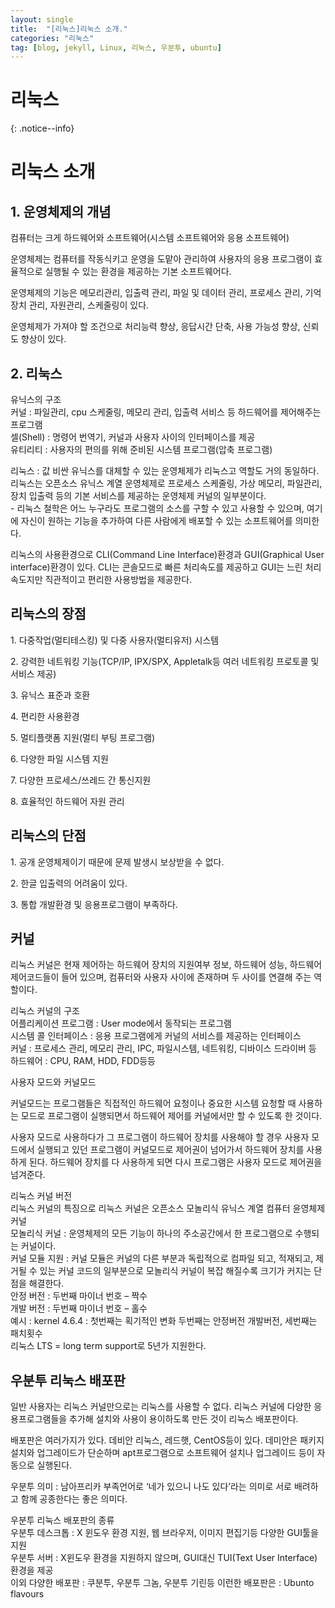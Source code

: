 ```yaml
---
layout: single
title:  "[리눅스]리눅스 소개."
categories: "리눅스"
tag: [blog, jekyll, Linux, 리눅스, 우분투, ubuntu]
---
```

# 리눅스
{: .notice--info}

# 리눅스 소개

## 1. 운영체제의 개념
<p>컴퓨터는 크게 하드웨어와 소프트웨어(시스템 소프트웨어와 응용 소프트웨어)
<p>운영체제는 컴퓨터를 작동식키고 운영을 도맡아 관리하여 사용자의 응용 프로그램이 효율적으로 실행될 수 있는 환경을 제공하는 기본 소프트웨어다.
<p>운영체제의 기능은 메모리관리, 입출력 관리, 파일 및 데이터 관리, 프로세스 관리, 기억장치 관리, 자원관리, 스케줄링이 있다.
<p>운영체제가 가져야 할 조건으로 처리능력 향상, 응답시간 단축, 사용 가능성 향상, 신뢰도 향상이 있다.

## 2. 리눅스
<p>유닉스의 구조
<br>커널 : 파일관리, cpu 스케줄링, 메모리 관리, 입출력 서비스 등 하드웨어를 제어해주는 프로그램
<br>셀(Shell) : 명령어 번역기, 커널과 사용자 사이의 인터페이스를 제공
<br>유티리티 : 사용자의 편의를 위해 준비된 시스템 프로그램(압축 프로그램)
 
<p>리눅스 : 값 비싼 유닉스를 대체할 수 있는 운영체제가 리눅스고 역할도 거의 동일하다. 리눅스는 오픈소스 유닉스 계열 운영체제로 프로세스 스케줄링, 가상 메모리, 파일관리, 장치 입출력 등의 기본 서비스를 제공하는 운영체제 커널의 일부분이다. 
<br> - 리눅스 철학은 어느 누구라도 프로그램의 소스를 구할 수 있고 사용할 수 있으며, 여기에 자신이 원하는 기능을 추가하여 다른 사람에게 배포할 수 있는 소프트웨어를 의미한다.
<p>리눅스의 사용환경으로 CLI(Command Line Interface)환경과 GUI(Graphical User interface)환경이 있다. CLI는 콘솔모드로 빠른 처리속도를 제공하고 GUI는 느린 처리속도지만 직관적이고 편리한 사용방법을 제공한다.


## 리눅스의 장점
<p>1. 다중작업(멀티테스킹) 및 다중 사용자(멀티유저) 시스템
<p>2. 강력한 네트워킹 기능(TCP/IP, IPX/SPX, Appletalk등 여러 네트워킹 프로토콜 및 서비스 제공)
<p>3. 유닉스 표준과 호환
<p>4. 편리한 사용환경
<p>5. 멀티플랫폼 지원(멀티 부팅 프로그램)
<p>6. 다양한 파일 시스템 지원
<p>7. 다양한 프로세스/쓰레드 간 통신지원
<p>8. 효율적인 하드웨어 자원 관리

## 리눅스의 단점
<p>1. 공개 운영체제이기 때문에 문제 발생시 보상받을 수 없다.
<p>2. 한글 입출력의 어려움이 있다.
<p>3. 통합 개발환경 및 응용프로그램이 부족하다.

## 커널

<p>리눅스 커널은 현재 제어하는 하드웨어 장치의 지원여부 정보, 하드웨어 성능, 하드웨어 제어코드들이 들어 있으며, 컴퓨터와 사용자 사이에 존재하며 두 사이를 연결해 주는 역할이다.
<p>리눅스 커널의 구조
<br>어플리케이션 프로그램 : User mode에서 동작되는 프로그램
<br>시스템 콜 인터페이스 : 응용 프로그램에게 커널의 서비스를 제공하는 인터페이스
<br>커널 : 프로세스 관리, 메모리 관리, IPC, 파일시스템, 네트워킹, 디바이스 드라이버 등
<br>하드웨어 : CPU, RAM, HDD, FDD등등
 
<p>사용자 모드와 커널모드
<p>커널모드는 프로그램들은 직접적인 하드웨어 요청이나 중요한 시스템 요청할 때 사용하는 모드로 프로그램이 실행되면서 하드웨어 제어를 커널에서만 할 수 있도록 한 것이다.
<p>사용자 모드로 사용하다가 그 프로그램이 하드웨어 장치를 사용해야 할 경우 사용자 모드에서 실행되고 있던 프로그램이 커널모드로 제어권이 넘어가서 하드웨어 장치를 사용하게 된다. 하드웨어 장치를 다 사용하게 되면 다시 프로그램은 사용자 모드로 제어권을 넘겨준다.
<p>리눅스 커널 버전
<br>리눅스 커널의 특징으로 리눅스 커널은 오픈소스 모놀리식 유닉스 계열 컴퓨터 윤영체제 커널
<br>모놀리식 커널 : 운영체제의 모든 기능이 하나의 주소공간에서 한 프로그램으로 수행되는 커널이다.
<br>커널 모듈 지원 : 커널 모듈은 커널의 다른 부분과 독립적으로 컴파일 되고, 적재되고, 제거될 수 있는 커널 코드의 일부분으로 모놀리식 커널이 복잡 해질수록 크기가 커지는 단점을 해결한다.
<br>안정 버전 : 두번째 마이너 번호 – 짝수
<br>개발 버전 : 두번째 마이너 번호 – 홀수
<br>예시 : kernel 4.6.4 : 첫번째는 획기적인 변화 두번째는 안정버전 개발버전, 세번째는 패치횟수
<br>리눅스 LTS = long term support로 5년가 지원한다.

## 우분투 리눅스 배포판
<p>일반 사용자는 리눅스 커널만으로는 리눅스를 사용할 수 없다. 리눅스 커널에 다양한 응용프로그램들을 추가해 설치와 사용이 용이하도록 만든 것이 리눅스 배포판이다.
<p>배포판은 여러가지가 있다. 데비안 리눅스, 레드햇, CentOS등이 있다. 데미안은 패키지 설치와 업그레이드가 단순하며 apt프로그램으로 소프트웨어 설치나 업그레이드 등이 자동으로 실행된다.
<p>우분투 의미 : 남아프리카 부족언어로 ‘네가 있으니 나도 있다’라는 의미로 서로 배려하고 함께 공종한다는 좋은 의미다.
<p>우분투 리눅스 배포판의 종류
<br>우분투 데스크톱 : X 윈도우 환경 지원, 웹 브라우저, 이미지 편집기등 다양한 GUI툴을 지원
<br>우분투 서버 : X윈도우 환경을 지원하지 않으며, GUI대신 TUI(Text User Interface) 환경을 제공
<br>이외 다양한 배포판 : 쿠분투, 우분투 그놈, 우분투 기린등 이런한 배포판은 : Ubunto flavours

